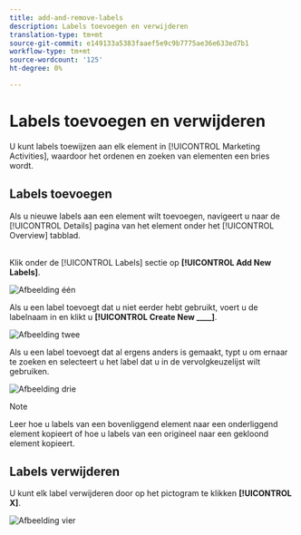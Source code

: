 ```yaml
---
title: add-and-remove-labels
description: Labels toevoegen en verwijderen
translation-type: tm+mt
source-git-commit: e149133a5383faaef5e9c9b7775ae36e633ed7b1
workflow-type: tm+mt
source-wordcount: '125'
ht-degree: 0%

---
```



# Labels toevoegen en verwijderen

U kunt labels toewijzen aan elk element in [!UICONTROL Marketing Activities], waardoor het ordenen en zoeken van elementen een bries wordt.

## Labels toevoegen

Als u nieuwe labels aan een element wilt toevoegen, navigeert u naar de [!UICONTROL Details] pagina van het element onder het [!UICONTROL Overview] tabblad.
<br> 

Klik onder de [!UICONTROL Labels] sectie op **[!UICONTROL Add New Labels]**.

![Afbeelding één](/help/sky/assets/labels/add-and-remove-labels/add-and-remove-labels-1.jpg)

Als u een label toevoegt dat u niet eerder hebt gebruikt, voert u de labelnaam in en klikt u **[!UICONTROL Create New ____]**.

![Afbeelding twee](/help/sky/assets/labels/add-and-remove-labels/add-and-remove-labels-2.jpg)

Als u een label toevoegt dat al ergens anders is gemaakt, typt u om ernaar te zoeken en selecteert u het label dat u in de vervolgkeuzelijst wilt gebruiken.

![Afbeelding drie](/help/sky/assets/labels/add-and-remove-labels/add-and-remove-labels-3.jpg)

>[!NOTE]
>
>Leer hoe u labels van een bovenliggend element naar een onderliggend element kopieert of hoe u labels van een origineel naar een gekloond element kopieert.

## Labels verwijderen

U kunt elk label verwijderen door op het pictogram te klikken **[!UICONTROL X]**.

![Afbeelding vier](/help/sky/assets/labels/add-and-remove-labels/add-and-remove-labels-4.jpg)
